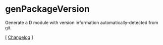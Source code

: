 genPackageVersion
=================

Generate a D module with version information automatically-detected from git.

[ [Changelog](https://github.com/Abscissa/genPackageVersion/blob/master/CHANGELOG.md) ]
